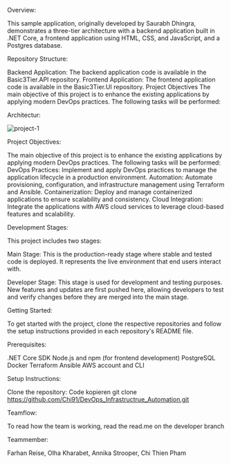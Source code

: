 Overview:

This sample application, originally developed by Saurabh Dhingra, demonstrates a three-tier architecture with a backend application built in .NET Core, a frontend application using HTML, CSS, and JavaScript, and a Postgres database.

Repository Structure:

Backend Application: The backend application code is available in the Basic3Tier.API repository.
Frontend Application: The frontend application code is available in the Basic3Tier.UI repository.
Project Objectives
The main objective of this project is to enhance the existing applications by applying modern DevOps practices. The following tasks will be performed:

Architectur: 

![project-1](https://github.com/Chi91/DevOps_Infrastructrue_Automation/assets/97454726/fd8335e7-0375-428c-99e0-fdb0c2d5626d)

Project Objectives:

The main objective of this project is to enhance the existing applications by applying modern DevOps practices. The following tasks will be performed:
DevOps Practices: Implement and apply DevOps practices to manage the application lifecycle in a production environment.
Automation: Automate provisioning, configuration, and infrastructure management using Terraform and Ansible.
Containerization: Deploy and manage containerized applications to ensure scalability and consistency.
Cloud Integration: Integrate the applications with AWS cloud services to leverage cloud-based features and scalability.


Development Stages:


This project includes two stages:

Main Stage: This is the production-ready stage where stable and tested code is deployed. It represents the live environment that end users interact with.

Developer Stage: This stage is used for development and testing purposes. New features and updates are first pushed here, allowing developers to test and verify changes before they are merged into the main stage.

Getting Started:

To get started with the project, clone the respective repositories and follow the setup instructions provided in each repository's README file.

Prerequisites:

.NET Core SDK
Node.js and npm (for frontend development)
PostgreSQL
Docker
Terraform
Ansible
AWS account and CLI



Setup Instructions:

Clone the repository:
Code kopieren
git clone https://github.com/Chi91/DevOps_Infrastructrue_Automation.git


Teamflow: 

 To read how the team is working, read the read.me on the developer branch


Teammember:

Farhan Reise,
Olha Kharabet,
Annika Strooper,
Chi Thien Pham




